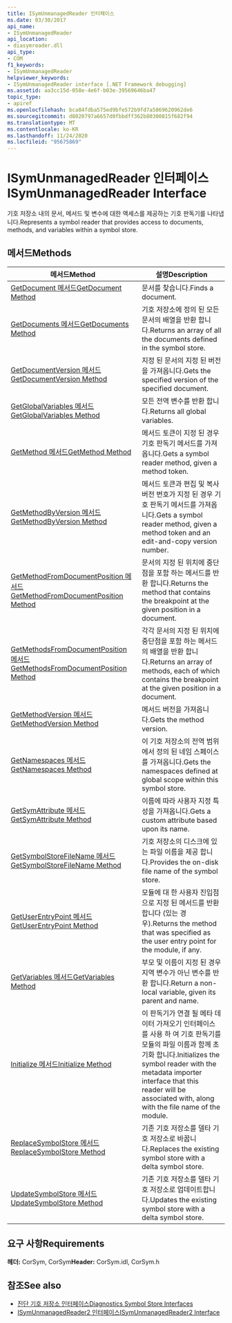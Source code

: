 ```yaml
---
title: ISymUnmanagedReader 인터페이스
ms.date: 03/30/2017
api_name:
- ISymUnmanagedReader
api_location:
- diasymreader.dll
api_type:
- COM
f1_keywords:
- ISymUnmanagedReader
helpviewer_keywords:
- ISymUnmanagedReader interface [.NET Framework debugging]
ms.assetid: aa3cc15d-058e-4e6f-b03e-39569646ba47
topic_type:
- apiref
ms.openlocfilehash: bca84fdba575ed9bfe572b9fd7a5869620962de6
ms.sourcegitcommit: d8020797a6657d0fbbdff362b80300815f682f94
ms.translationtype: MT
ms.contentlocale: ko-KR
ms.lasthandoff: 11/24/2020
ms.locfileid: "95675869"
---
```

# <a name="isymunmanagedreader-interface"></a><span data-ttu-id="1e7db-102">ISymUnmanagedReader 인터페이스</span><span class="sxs-lookup"><span data-stu-id="1e7db-102">ISymUnmanagedReader Interface</span></span>

<span data-ttu-id="1e7db-103">기호 저장소 내의 문서, 메서드 및 변수에 대한 액세스를 제공하는 기호 판독기를 나타냅니다.</span><span class="sxs-lookup"><span data-stu-id="1e7db-103">Represents a symbol reader that provides access to documents, methods, and variables within a symbol store.</span></span>  
  
## <a name="methods"></a><span data-ttu-id="1e7db-104">메서드</span><span class="sxs-lookup"><span data-stu-id="1e7db-104">Methods</span></span>  
  
|<span data-ttu-id="1e7db-105">메서드</span><span class="sxs-lookup"><span data-stu-id="1e7db-105">Method</span></span>|<span data-ttu-id="1e7db-106">설명</span><span class="sxs-lookup"><span data-stu-id="1e7db-106">Description</span></span>|  
|------------|-----------------|  
|[<span data-ttu-id="1e7db-107">GetDocument 메서드</span><span class="sxs-lookup"><span data-stu-id="1e7db-107">GetDocument Method</span></span>](isymunmanagedreader-getdocument-method.md)|<span data-ttu-id="1e7db-108">문서를 찾습니다.</span><span class="sxs-lookup"><span data-stu-id="1e7db-108">Finds a document.</span></span>|  
|[<span data-ttu-id="1e7db-109">GetDocuments 메서드</span><span class="sxs-lookup"><span data-stu-id="1e7db-109">GetDocuments Method</span></span>](isymunmanagedreader-getdocuments-method.md)|<span data-ttu-id="1e7db-110">기호 저장소에 정의 된 모든 문서의 배열을 반환 합니다.</span><span class="sxs-lookup"><span data-stu-id="1e7db-110">Returns an array of all the documents defined in the symbol store.</span></span>|  
|[<span data-ttu-id="1e7db-111">GetDocumentVersion 메서드</span><span class="sxs-lookup"><span data-stu-id="1e7db-111">GetDocumentVersion Method</span></span>](isymunmanagedreader-getdocumentversion-method.md)|<span data-ttu-id="1e7db-112">지정 된 문서의 지정 된 버전을 가져옵니다.</span><span class="sxs-lookup"><span data-stu-id="1e7db-112">Gets the specified version of the specified document.</span></span>|  
|[<span data-ttu-id="1e7db-113">GetGlobalVariables 메서드</span><span class="sxs-lookup"><span data-stu-id="1e7db-113">GetGlobalVariables Method</span></span>](isymunmanagedreader-getglobalvariables-method.md)|<span data-ttu-id="1e7db-114">모든 전역 변수를 반환 합니다.</span><span class="sxs-lookup"><span data-stu-id="1e7db-114">Returns all global variables.</span></span>|  
|[<span data-ttu-id="1e7db-115">GetMethod 메서드</span><span class="sxs-lookup"><span data-stu-id="1e7db-115">GetMethod Method</span></span>](isymunmanagedreader-getmethod-method.md)|<span data-ttu-id="1e7db-116">메서드 토큰이 지정 된 경우 기호 판독기 메서드를 가져옵니다.</span><span class="sxs-lookup"><span data-stu-id="1e7db-116">Gets a symbol reader method, given a method token.</span></span>|  
|[<span data-ttu-id="1e7db-117">GetMethodByVersion 메서드</span><span class="sxs-lookup"><span data-stu-id="1e7db-117">GetMethodByVersion Method</span></span>](isymunmanagedreader-getmethodbyversion-method.md)|<span data-ttu-id="1e7db-118">메서드 토큰과 편집 및 복사 버전 번호가 지정 된 경우 기호 판독기 메서드를 가져옵니다.</span><span class="sxs-lookup"><span data-stu-id="1e7db-118">Gets a symbol reader method, given a method token and an edit-and-copy version number.</span></span>|  
|[<span data-ttu-id="1e7db-119">GetMethodFromDocumentPosition 메서드</span><span class="sxs-lookup"><span data-stu-id="1e7db-119">GetMethodFromDocumentPosition Method</span></span>](isymunmanagedreader-getmethodfromdocumentposition-method.md)|<span data-ttu-id="1e7db-120">문서의 지정 된 위치에 중단점을 포함 하는 메서드를 반환 합니다.</span><span class="sxs-lookup"><span data-stu-id="1e7db-120">Returns the method that contains the breakpoint at the given position in a document.</span></span>|  
|[<span data-ttu-id="1e7db-121">GetMethodsFromDocumentPosition 메서드</span><span class="sxs-lookup"><span data-stu-id="1e7db-121">GetMethodsFromDocumentPosition Method</span></span>](isymunmanagedreader-getmethodsfromdocumentposition-method.md)|<span data-ttu-id="1e7db-122">각각 문서의 지정 된 위치에 중단점을 포함 하는 메서드의 배열을 반환 합니다.</span><span class="sxs-lookup"><span data-stu-id="1e7db-122">Returns an array of methods, each of which contains the breakpoint at the given position in a document.</span></span>|  
|[<span data-ttu-id="1e7db-123">GetMethodVersion 메서드</span><span class="sxs-lookup"><span data-stu-id="1e7db-123">GetMethodVersion Method</span></span>](isymunmanagedreader-getmethodversion-method.md)|<span data-ttu-id="1e7db-124">메서드 버전을 가져옵니다.</span><span class="sxs-lookup"><span data-stu-id="1e7db-124">Gets the method version.</span></span>|  
|[<span data-ttu-id="1e7db-125">GetNamespaces 메서드</span><span class="sxs-lookup"><span data-stu-id="1e7db-125">GetNamespaces Method</span></span>](isymunmanagedreader-getnamespaces-method.md)|<span data-ttu-id="1e7db-126">이 기호 저장소의 전역 범위에서 정의 된 네임 스페이스를 가져옵니다.</span><span class="sxs-lookup"><span data-stu-id="1e7db-126">Gets the namespaces defined at global scope within this symbol store.</span></span>|  
|[<span data-ttu-id="1e7db-127">GetSymAttribute 메서드</span><span class="sxs-lookup"><span data-stu-id="1e7db-127">GetSymAttribute Method</span></span>](isymunmanagedreader-getsymattribute-method.md)|<span data-ttu-id="1e7db-128">이름에 따라 사용자 지정 특성을 가져옵니다.</span><span class="sxs-lookup"><span data-stu-id="1e7db-128">Gets a custom attribute based upon its name.</span></span>|  
|[<span data-ttu-id="1e7db-129">GetSymbolStoreFileName 메서드</span><span class="sxs-lookup"><span data-stu-id="1e7db-129">GetSymbolStoreFileName Method</span></span>](isymunmanagedreader-getsymbolstorefilename-method.md)|<span data-ttu-id="1e7db-130">기호 저장소의 디스크에 있는 파일 이름을 제공 합니다.</span><span class="sxs-lookup"><span data-stu-id="1e7db-130">Provides the on-disk file name of the symbol store.</span></span>|  
|[<span data-ttu-id="1e7db-131">GetUserEntryPoint 메서드</span><span class="sxs-lookup"><span data-stu-id="1e7db-131">GetUserEntryPoint Method</span></span>](isymunmanagedreader-getuserentrypoint-method.md)|<span data-ttu-id="1e7db-132">모듈에 대 한 사용자 진입점으로 지정 된 메서드를 반환 합니다 (있는 경우).</span><span class="sxs-lookup"><span data-stu-id="1e7db-132">Returns the method that was specified as the user entry point for the module, if any.</span></span>|  
|[<span data-ttu-id="1e7db-133">GetVariables 메서드</span><span class="sxs-lookup"><span data-stu-id="1e7db-133">GetVariables Method</span></span>](isymunmanagedreader-getvariables-method.md)|<span data-ttu-id="1e7db-134">부모 및 이름이 지정 된 경우 지역 변수가 아닌 변수를 반환 합니다.</span><span class="sxs-lookup"><span data-stu-id="1e7db-134">Return a non-local variable, given its parent and name.</span></span>|  
|[<span data-ttu-id="1e7db-135">Initialize 메서드</span><span class="sxs-lookup"><span data-stu-id="1e7db-135">Initialize Method</span></span>](isymunmanagedreader-initialize-method.md)|<span data-ttu-id="1e7db-136">이 판독기가 연결 될 메타 데이터 가져오기 인터페이스를 사용 하 여 기호 판독기를 모듈의 파일 이름과 함께 초기화 합니다.</span><span class="sxs-lookup"><span data-stu-id="1e7db-136">Initializes the symbol reader with the metadata importer interface that this reader will be associated with, along with the file name of the module.</span></span>|  
|[<span data-ttu-id="1e7db-137">ReplaceSymbolStore 메서드</span><span class="sxs-lookup"><span data-stu-id="1e7db-137">ReplaceSymbolStore Method</span></span>](isymunmanagedreader-replacesymbolstore-method.md)|<span data-ttu-id="1e7db-138">기존 기호 저장소를 델타 기호 저장소로 바꿉니다.</span><span class="sxs-lookup"><span data-stu-id="1e7db-138">Replaces the existing symbol store with a delta symbol store.</span></span>|  
|[<span data-ttu-id="1e7db-139">UpdateSymbolStore 메서드</span><span class="sxs-lookup"><span data-stu-id="1e7db-139">UpdateSymbolStore Method</span></span>](isymunmanagedreader-updatesymbolstore-method.md)|<span data-ttu-id="1e7db-140">기존 기호 저장소를 델타 기호 저장소로 업데이트합니다.</span><span class="sxs-lookup"><span data-stu-id="1e7db-140">Updates the existing symbol store with a delta symbol store.</span></span>|  
  
## <a name="requirements"></a><span data-ttu-id="1e7db-141">요구 사항</span><span class="sxs-lookup"><span data-stu-id="1e7db-141">Requirements</span></span>  

 <span data-ttu-id="1e7db-142">**헤더:** CorSym, CorSym</span><span class="sxs-lookup"><span data-stu-id="1e7db-142">**Header:** CorSym.idl, CorSym.h</span></span>  
  
## <a name="see-also"></a><span data-ttu-id="1e7db-143">참조</span><span class="sxs-lookup"><span data-stu-id="1e7db-143">See also</span></span>

- [<span data-ttu-id="1e7db-144">진단 기호 저장소 인터페이스</span><span class="sxs-lookup"><span data-stu-id="1e7db-144">Diagnostics Symbol Store Interfaces</span></span>](diagnostics-symbol-store-interfaces.md)
- [<span data-ttu-id="1e7db-145">ISymUnmanagedReader2 인터페이스</span><span class="sxs-lookup"><span data-stu-id="1e7db-145">ISymUnmanagedReader2 Interface</span></span>](isymunmanagedreader2-interface.md)
